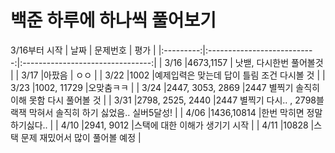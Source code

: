 # 백준 하루에 하나씩 풀어보기
3/16부터 시작
| 날짜        | 문제번호                   | 평가                             |
|:---------:|:---------------------------:|:--------------------------------:|
| 3/16  |4673,1157             | 낫밷, 다시한번 풀어볼것                |
| 3/17      |아팠음                         | ㅇㅇ                             |
| 3/22      |1002                      |예제입력은 맞는데 답이 틀림 조건 다시볼 것         |
| 3/23      |1002, 11729                     |오맞춤ㅋㅋ        |
| 3/24      |2447, 3053, 2869                   |2447 별찍기 솔직히 이해 못함 다시 풀어볼 것    |
| 3/31      |2798, 2525, 2440                  |2447 별찍기 다시.. , 2798블랙잭 막혀서 솔직히 하기 싫었음.. 실버5달성!   |
| 4/06      |1436,10814                 |한번 막히면 정말 하기싫다..  |
| 4/10      |2941, 9012                |스택에 대한 이해가 생기기 시작 |
| 4/11      |10828                |스택 문제 재밌어서 많이 풀어볼 예정 |
